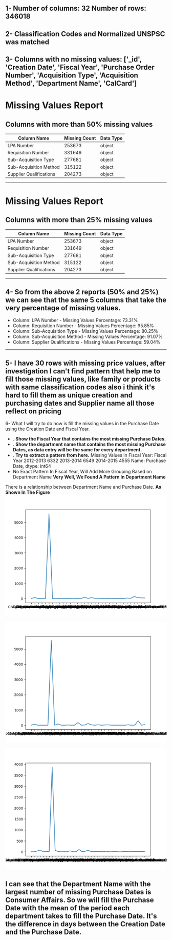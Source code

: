 1- Number of columns: 32 Number of rows: 346018
---
2- Classification Codes and Normalized UNSPSC was matched
---
3- Columns with no missing values: ['_id', 'Creation Date', 'Fiscal Year', 'Purchase Order Number', 'Acquisition Type', 'Acquisition Method', 'Department Name', 'CalCard']
---
# Missing Values Report
## Columns with more than 50% missing values
| Column Name | Missing Count | Data Type |
|-------------|---------------|-----------|
| LPA Number | 253673 | object |
| Requisition Number | 331649 | object |
| Sub-Acquisition Type | 277681 | object |
| Sub-Acquisition Method | 315122 | object |
| Supplier Qualifications | 204273 | object |
---
# Missing Values Report
## Columns with more than 25% missing values
| Column Name | Missing Count | Data Type |
|-------------|---------------|-----------|
| LPA Number | 253673 | object |
| Requisition Number | 331649 | object |
| Sub-Acquisition Type | 277681 | object |
| Sub-Acquisition Method | 315122 | object |
| Supplier Qualifications | 204273 | object |
---
4- So from the above 2 reports (50% and 25%) we can see that the same 5 columns that take the very percentage of missing values.
---

- Column: LPA Number - Missing Values Percentage: 73.31%
- Column: Requisition Number - Missing Values Percentage: 95.85%
- Column: Sub-Acquisition Type - Missing Values Percentage: 80.25%
- Column: Sub-Acquisition Method - Missing Values Percentage: 91.07%
- Column: Supplier Qualifications - Missing Values Percentage: 59.04%
---


5- I have 30 rows with missing price values, after investigation I can't find pattern that help me to fill those missing values, like family or products with same classification codes 
also i think it's hard to fill them as unique creation and purchasing dates and Supplier name all those reflect on pricing
---
6- What I will try to do now is fill the missing values in the Purchase Date using the Creation Date and Fiscal Year.

- . **Show the Fiscal Year that contains the most missing Purchase Dates.**
- . **Show the department name that contains the most missing Purchase Dates, as data entry will be the same for every department.**
- . **Try to extract a pattern from here.**
Missing Values in Fiscal Year: Fiscal Year
2012-2013    6332
2013-2014    6549
2014-2015    4555
Name: Purchase Date, dtype: int64
- No Exact Pattern In Fiscal Year, Will Add More Grouping Based on Department Name
**Very Well, We Found A Pattern In Department Name**

There is a relationship between Department Name and Purchase Date.
**As Shown In The Figure**
![2012-2013.png](saved_plots\2012-2013.png)

![2013-2014.png](saved_plots\2013-2014.png)

![2014-2015.png](saved_plots\2014-2015.png)

I can see that the Department Name with the largest number of missing Purchase Dates is Consumer Affairs.
So we will fill the Purchase Date with the mean of the period each department takes to fill the Purchase Date. It's the difference in days between the Creation Date and the Purchase Date.
---


